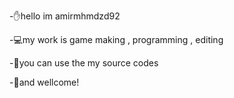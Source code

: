 -✋hello im amirmhmdzd92

-💻my work is game making , programming , editing

-👤you can use the my source codes

-🙂and wellcome!

